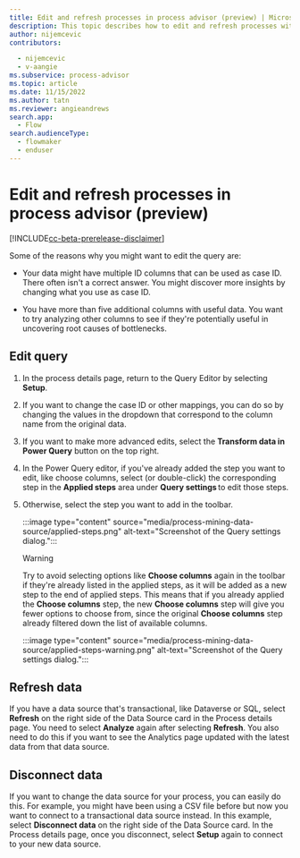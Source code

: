 ```yaml
---
title: Edit and refresh processes in process advisor (preview) | Microsoft Docs
description: This topic describes how to edit and refresh processes with process mining in the process advisor feature in Power Automate.
author: nijemcevic
contributors:

  - nijemcevic
  - v-aangie
ms.subservice: process-advisor
ms.topic: article
ms.date: 11/15/2022
ms.author: tatn
ms.reviewer: angieandrews
search.app: 
  - Flow
search.audienceType: 
  - flowmaker
  - enduser
---
```


# Edit and refresh processes in process advisor (preview)

[!INCLUDE[cc-beta-prerelease-disclaimer](./includes/cc-beta-prerelease-disclaimer.md)]

Some of the reasons why you might want to edit the query are:

- Your data might have multiple ID columns that can be used as case ID. There often isn't a correct answer. You might discover more insights by changing what you use as case ID.

- You have more than five additional columns with useful data. You want to try analyzing other columns to see if they're potentially useful in uncovering root causes of bottlenecks.

## Edit query

1. In the process details page, return to the Query Editor by selecting **Setup**.

1. If you want to change the case ID or other mappings, you can do so by changing the values in the dropdown that correspond to the column name from the original data. 

1. If you want to make more advanced edits, select the **Transform data in Power Query** button on the top right.

1. In the Power Query editor, if you've already added the step you want to edit, like choose columns, select (or double-click) the corresponding step in the **Applied steps** area under **Query settings** to edit those steps.  

1. Otherwise, select the step you want to add in the toolbar.

   :::image type="content" source="media/process-mining-data-source/applied-steps.png" alt-text="Screenshot of the Query settings dialog.":::

   > [!WARNING]
   >
   > Try to avoid selecting options like **Choose columns** again in the toolbar if they're already listed in the applied steps, as it will be added as a new step to the end of applied steps. This means that if you already applied the **Choose columns** step, the new **Choose columns** step will give you fewer options to choose from, since the original **Choose columns** step already filtered down the list of available columns.

   :::image type="content" source="media/process-mining-data-source/applied-steps-warning.png" alt-text="Screenshot of the Query settings dialog.":::

## Refresh data

If you have a data source that's transactional, like Dataverse or SQL, select **Refresh** on the right side of the Data Source card in the Process details page. You need to select **Analyze** again after selecting **Refresh**. You also need to do this if you want to see the Analytics page updated with the latest data from that data source.

## Disconnect data

If you want to change the data source for your process, you can easily do this. For example, you might have been using a CSV file before but now you want to connect to a transactional data source instead. In this example, select **Disconnect data** on the right side of the Data Source card. In the Process details page, once you disconnect, select **Setup** again to connect to your new data source.
